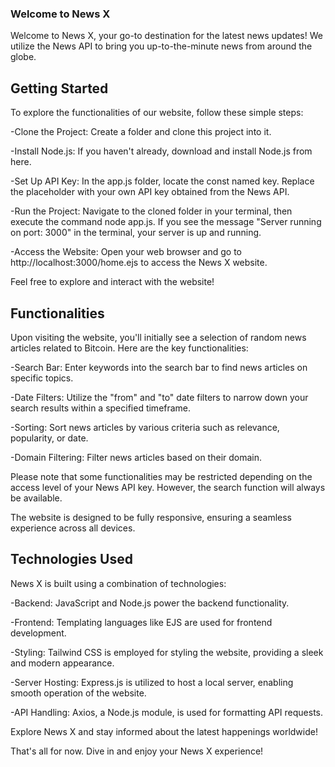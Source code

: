 
### Welcome to News X

Welcome to News X, your go-to destination for the latest news updates! We utilize the News API to bring you up-to-the-minute news from around the globe.

## Getting Started

To explore the functionalities of our website, follow these simple steps:

-Clone the Project: Create a folder and clone this project into it.

-Install Node.js: If you haven't already, download and install Node.js from here.

-Set Up API Key: In the app.js folder, locate the const named key. Replace the placeholder with your own API key obtained from the News API.

-Run the Project: Navigate to the cloned folder in your terminal, then execute the command node app.js. If you see the message "Server running on port: 3000" in the terminal, your server is up and running.

-Access the Website: Open your web browser and go to http://localhost:3000/home.ejs to access the News X website.

Feel free to explore and interact with the website!

## Functionalities
Upon visiting the website, you'll initially see a selection of random news articles related to Bitcoin. Here are the key functionalities:

-Search Bar: Enter keywords into the search bar to find news articles on specific topics.

-Date Filters: Utilize the "from" and "to" date filters to narrow down your search results within a specified timeframe.

-Sorting: Sort news articles by various criteria such as relevance, popularity, or date.

-Domain Filtering: Filter news articles based on their domain.

Please note that some functionalities may be restricted depending on the access level of your News API key. However, the search function will always be available.

The website is designed to be fully responsive, ensuring a seamless experience across all devices.

## Technologies Used
News X is built using a combination of technologies:

-Backend: JavaScript and Node.js power the backend functionality.

-Frontend: Templating languages like EJS are used for frontend development.

-Styling: Tailwind CSS is employed for styling the website, providing a sleek and modern appearance.

-Server Hosting: Express.js is utilized to host a local server, enabling smooth operation of the website.

-API Handling: Axios, a Node.js module, is used for formatting API requests.

Explore News X and stay informed about the latest happenings worldwide!

That's all for now. Dive in and enjoy your News X experience!
